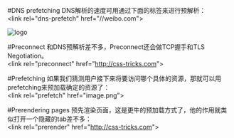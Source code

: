 #DNS prefetching
DNS解析的速度可用通过下面的标签来进行预解析：<br>
&lt;link rel="dns-prefetch" href="//weibo.com"&gt;

<img src="/pgw0156/Work-Cheetah-Mobile/blob/master/img/logo.png" alt="logo" style="max-width:100%;">

#Preconnect
和DNS预解析差不多，Preconnect还会做TCP握手和TLS Negotiation。<br>
&lt;link rel="preconnect" href="http://css-tricks.com"&gt;

#Prefetching
如果我们猜测用户接下来将要访问哪个具体的资源，那就可以用prefetching来预加载确定的资源了：<br>
&lt;link rel="prefetch" href="image.png"&gt;

#Prerendering pages
预先渲染页面，这是更牛的预加载方式了，他的作用就类似打开一个隐藏的tab差不多：<br>
&lt;link rel="prerender" href="http://css-tricks.com"&gt;

